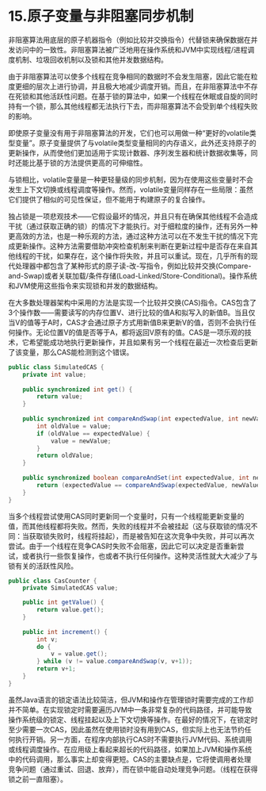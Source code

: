 # 15.原子变量与非阻塞同步机制

非阻塞算法用底层的原子机器指令（例如比较并交换指令）代替锁来确保数据在并发访问中的一致性。非阻塞算法被广泛地用在操作系统和JVM中实现线程/进程调度机制、垃圾回收机制以及锁和其他并发数据结构。

由于非阻塞算法可以使多个线程在竞争相同的数据时不会发生阻塞，因此它能在粒度更细的层次上进行协调，并且极大地减少调度开销。而且，在非阻塞算法中不存在死锁和其他活跃性问题。在基于锁的算法中，如果一个线程在休眠或自旋的同时持有一个锁，那么其他线程都无法执行下去，而非阻塞算法不会受到单个线程失败的影响。

即使原子变量没有用于非阻塞算法的开发，它们也可以用做一种“更好的volatile类型变量”。原子变量提供了与volatile类型变量相同的内存语义，此外还支持原子的更新操作，从而使他们更加适用于实现计数器、序列发生器和统计数据收集等，同时还能比基于锁的方法提供更高的可伸缩性。

与锁相比，volatile变量是一种更轻量级的同步机制，因为在使用这些变量时不会发生上下文切换或线程调度等操作。然而，volatile变量同样存在一些局限：虽然它们提供了相似的可见性保证，但不能用于构建原子的复合操作。

独占锁是一项悲观技术——它假设最坏的情况，并且只有在确保其他线程不会造成干扰（通过获取正确的锁）的情况下才能执行。对于细粒度的操作，还有另外一种更高效的方法，也是一种乐观的方法，通过这种方法可以在不发生干扰的情况下完成更新操作。这种方法需要借助冲突检查机制来判断在更新过程中是否存在来自其他线程的干扰，如果存在，这个操作将失败，并且可以重试。现在，几乎所有的现代处理器中都包含了某种形式的原子读-改-写指令，例如比较并交换(Compare-and-Swap)或者关联加载/条件存储(Load-Linked/Store-Conditional)。操作系统和JVM使用这些指令来实现锁和并发的数据结构。

在大多数处理器架构中采用的方法是实现一个比较并交换(CAS)指令。CAS包含了3个操作数——需要读写的内存位置V、进行比较的值A和拟写入的新值B。当且仅当V的值等于A时，CAS才会通过原子方式用新值B来更新V的值，否则不会执行任何操作。无论位置V的值是否等于A，都将返回V原有的值。CAS是一项乐观的技术，它希望能成功地执行更新操作，并且如果有另一个线程在最近一次检查后更新了该变量，那么CAS能检测到这个错误。

```java
public class SimulatedCAS {
    private int value;
    
    public synchronized int get() {
        return value;
    }
    
    public synchronized int compareAndSwap(int expectedValue, int newValue) {
        int oldValue = value;
        if (oldValue == expectedValue) {
            value = newValue;
        }
        return oldValue;
    }
    
    public synchronized boolean compareAndSet(int expectedValue, int newValue) {
        return (expectedValue == compareAndSwap(expectedValue, newValue));
    }
}
```

当多个线程尝试使用CAS同时更新同一个变量时，只有一个线程能更新变量的值，而其他线程都将失败。然而，失败的线程并不会被挂起（这与获取锁的情况不同：当获取锁失败时，线程将挂起），而是被告知在这次竞争中失败，并可以再次尝试。由于一个线程在竞争CAS时失败不会阻塞，因此它可以决定是否重新尝试，或者执行一些恢复操作，也或者不执行任何操作。这种灵活性就大大减少了与锁有关的活跃性风险。

```java
public class CasCounter {
    private SimulatedCAS value;

    public int getValue() {
        return value.get();
    }
    
    public int increment() {
        int v;
        do {
            v = value.get();
        } while (v != value.compareAndSwap(v, v+1));
        return v+1;
    }
}
```

虽然Java语言的锁定语法比较简洁，但JVM和操作在管理锁时需要完成的工作却并不简单。在实现锁定时需要遍历JVM中一条非常复杂的代码路径，并可能导致操作系统级的锁定、线程挂起以及上下文切换等操作。在最好的情况下，在锁定时至少需要一次CAS，因此虽然在使用锁时没有用到CAS，但实际上也无法节约任何执行开销。另一方面，在程序内部执行CAS时不需要执行JVM代码、系统调用或线程调度操作。在应用级上看起来超长的代码路径，如果加上JVM和操作系统中的代码调用，那么事实上却变得更短。CAS的主要缺点是，它将使调用者处理竞争问题（通过重试、回退、放弃），而在锁中能自动处理竞争问题。（线程在获得锁之前一直阻塞）。